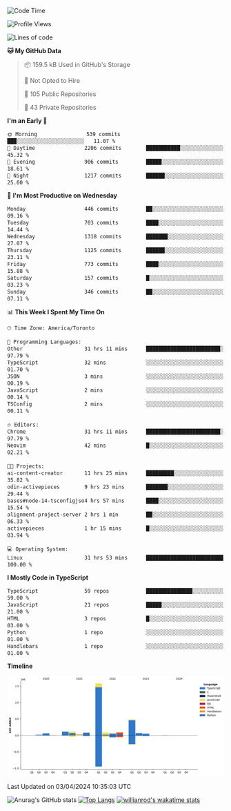 <!--START_SECTION:waka-->
![Code Time](http://img.shields.io/badge/Code%20Time-1%2C377%20hrs%2043%20mins-blue)

![Profile Views](http://img.shields.io/badge/Profile%20Views-0-blue)

![Lines of code](https://img.shields.io/badge/From%20Hello%20World%20I%27ve%20Written-2.8%20million%20lines%20of%20code-blue)

**🐱 My GitHub Data** 

> 📦 159.5 kB Used in GitHub's Storage 
 > 
> 🚫 Not Opted to Hire
 > 
> 📜 105 Public Repositories 
 > 
> 🔑 43 Private Repositories 
 > 
**I'm an Early 🐤** 

```text
🌞 Morning                539 commits         ███░░░░░░░░░░░░░░░░░░░░░░   11.07 % 
🌆 Daytime                2206 commits        ███████████░░░░░░░░░░░░░░   45.32 % 
🌃 Evening                906 commits         █████░░░░░░░░░░░░░░░░░░░░   18.61 % 
🌙 Night                  1217 commits        ██████░░░░░░░░░░░░░░░░░░░   25.00 % 
```
📅 **I'm Most Productive on Wednesday** 

```text
Monday                   446 commits         ██░░░░░░░░░░░░░░░░░░░░░░░   09.16 % 
Tuesday                  703 commits         ████░░░░░░░░░░░░░░░░░░░░░   14.44 % 
Wednesday                1318 commits        ███████░░░░░░░░░░░░░░░░░░   27.07 % 
Thursday                 1125 commits        ██████░░░░░░░░░░░░░░░░░░░   23.11 % 
Friday                   773 commits         ████░░░░░░░░░░░░░░░░░░░░░   15.88 % 
Saturday                 157 commits         █░░░░░░░░░░░░░░░░░░░░░░░░   03.23 % 
Sunday                   346 commits         ██░░░░░░░░░░░░░░░░░░░░░░░   07.11 % 
```


📊 **This Week I Spent My Time On** 

```text
🕑︎ Time Zone: America/Toronto

💬 Programming Languages: 
Other                    31 hrs 11 mins      ████████████████████████░   97.79 % 
TypeScript               32 mins             ░░░░░░░░░░░░░░░░░░░░░░░░░   01.70 % 
JSON                     3 mins              ░░░░░░░░░░░░░░░░░░░░░░░░░   00.19 % 
JavaScript               2 mins              ░░░░░░░░░░░░░░░░░░░░░░░░░   00.14 % 
TSConfig                 2 mins              ░░░░░░░░░░░░░░░░░░░░░░░░░   00.11 % 

🔥 Editors: 
Chrome                   31 hrs 11 mins      ████████████████████████░   97.79 % 
Neovim                   42 mins             █░░░░░░░░░░░░░░░░░░░░░░░░   02.21 % 

🐱‍💻 Projects: 
ai-content-creator       11 hrs 25 mins      █████████░░░░░░░░░░░░░░░░   35.82 % 
odin-activepieces        9 hrs 23 mins       ███████░░░░░░░░░░░░░░░░░░   29.44 % 
bases#node-14-tsconfigjso4 hrs 57 mins       ████░░░░░░░░░░░░░░░░░░░░░   15.54 % 
alignment-project-server 2 hrs 1 min         ██░░░░░░░░░░░░░░░░░░░░░░░   06.33 % 
activepieces             1 hr 15 mins        █░░░░░░░░░░░░░░░░░░░░░░░░   03.94 % 

💻 Operating System: 
Linux                    31 hrs 53 mins      █████████████████████████   100.00 % 
```

**I Mostly Code in TypeScript** 

```text
TypeScript               59 repos            ███████████████░░░░░░░░░░   59.00 % 
JavaScript               21 repos            █████░░░░░░░░░░░░░░░░░░░░   21.00 % 
HTML                     3 repos             █░░░░░░░░░░░░░░░░░░░░░░░░   03.00 % 
Python                   1 repo              ░░░░░░░░░░░░░░░░░░░░░░░░░   01.00 % 
Handlebars               1 repo              ░░░░░░░░░░░░░░░░░░░░░░░░░   01.00 % 
```



**Timeline**

![Lines of Code chart](https://raw.githubusercontent.com/wise-introvert/wise-introvert/master/assets/bar_graph.png)


 Last Updated on 03/04/2024 10:35:03 UTC
<!--END_SECTION:waka-->

![Anurag's GitHub stats](https://github-readme-stats.vercel.app/api?username=wise-introvert&count_private=true&show_icons=true)
[![Top Langs](https://github-readme-stats.vercel.app/api/top-langs/?username=wise-introvert&langs_count=10)](https://github.com/anuraghazra/github-readme-stats)
[![willianrod's wakatime stats](https://github-readme-stats.vercel.app/api/wakatime?username=wiseintrovert)](https://github.com/anuraghazra/github-readme-stats)
